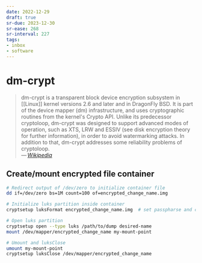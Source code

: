 ```yaml
---
date: 2022-12-29
draft: true
sr-due: 2023-12-30
sr-ease: 268
sr-interval: 227
tags:
- inbox
- software
---
```


# dm-crypt

> dm-crypt is a transparent block device encryption subsystem in [[Linux]]
> kernel versions 2.6 and later and in DragonFly BSD. It is part of the device
> mapper (dm) infrastructure, and uses cryptographic routines from the kernel's
> Crypto API. Unlike its predecessor cryptoloop, dm-crypt was designed to
> support advanced modes of operation, such as XTS, LRW and ESSIV (see disk
> encryption theory for further information), in order to avoid watermarking
> attacks. In addition to that, dm-crypt addresses some reliability problems of
> cryptoloop.\
> — <cite>[Wikipedia](https://en.wikipedia.org/wiki/Dm-crypt)</cite>


## Create/mount encrypted file container

```sh
# Redirect output of /dev/zero to initialize container file
dd if=/dev/zero bs=1M count=100 of=encrypted_change_name.img

# Initialize luks partition inside container
cryptsetup luksFormat encrypted_change_name.img  # set passpharse and conifm it

# Open luks partition
cryptsetup open --type luks /path/to/dump desired-name
mount /dev/mapper/encrypted_change_name my-mount-point

# Umount and luksClose
umount my-mount-point
cryptsetup luksClose /dev/mapper/encrypted_change_name
```